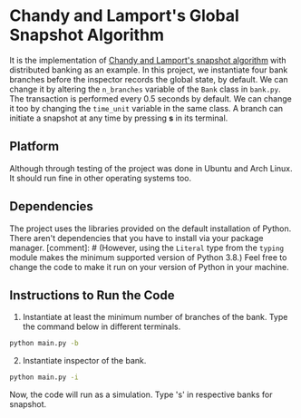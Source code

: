 # Chandy and Lamport's Global Snapshot Algorithm

It is the implementation of [Chandy and Lamport's snapshot algorithm](https://lamport.azurewebsites.net/pubs/chandy.pdf) with distributed banking as an example.
In this project, we instantiate four bank branches before the inspector records the global state, by default.
We can change it by altering the `n_branches` variable of the `Bank` class in `bank.py`.
The transaction is performed every 0.5 seconds by default. We can change it too by changing the `time_unit` variable in the same class.
A branch can initiate a snapshot at any time by pressing **s** in its terminal.

## Platform
Although through testing of the project was done in Ubuntu and Arch Linux. It should run fine in other operating systems too.

## Dependencies

The project uses the libraries provided on the default installation of Python.
There aren't dependencies that you have to install via your package manager.
[comment]: # (However, using the `Literal` type from the `typing` module makes the minimum supported version of Python 3.8.)
Feel free to change the code to make it run on your version of Python in your machine.

## Instructions to Run the Code

1. Instantiate at least the minimum number of branches of the bank.
Type the command below in different terminals.

```sh
python main.py -b
```

2. Instantiate inspector of the bank.
```bash
python main.py -i
```

Now, the code will run as a simulation. Type 's' in respective banks for snapshot.
